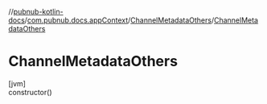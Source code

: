 //[pubnub-kotlin-docs](../../../index.md)/[com.pubnub.docs.appContext](../index.md)/[ChannelMetadataOthers](index.md)/[ChannelMetadataOthers](-channel-metadata-others.md)

# ChannelMetadataOthers

[jvm]\
constructor()
